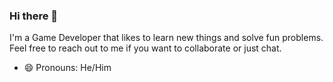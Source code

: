 ### Hi there 👋
I'm a Game Developer that likes to learn new things and solve fun problems. Feel free to reach out to me if you want to collaborate or just chat.

- 😄 Pronouns: He/Him
